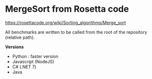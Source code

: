 # MergeSort from Rosetta code
https://rosettacode.org/wiki/Sorting_algorithms/Merge_sort

All benchmarks are written to be called from the root of the repository (relative path).

**Versions**

- Python : faster version
- Javascript (NodeJS) 
- C# (.NET 7) 
- Java
